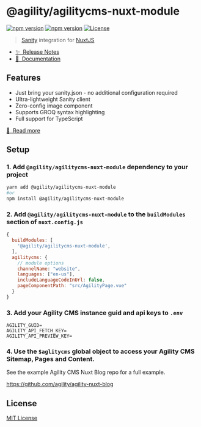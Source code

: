 # @agility/agilitycms-nuxt-module

[![npm version][npm-version-src]][npm-version-href]
[![npm version][npm-downloads-src]][npm-downloads-href]
[![License][license-src]][license-href]

> [Sanity](https://sanity.io/) integration for [NuxtJS](https://nuxtjs.org)

- [✨ &nbsp;Release Notes](https://sanity.nuxtjs.org/releases)
- [📖 &nbsp;Documentation](https://sanity.nuxtjs.org)

## Features

- Just bring your sanity.json - no additional configuration required
- Ultra-lightweight Sanity client
- Zero-config image component
- Supports GROQ syntax highlighting
- Full support for TypeScript

[📖 &nbsp;Read more](https://sanity.nuxtjs.org)

## Setup

### 1. Add `@agility/agilitycms-nuxt-module` dependency to your project

```bash
yarn add @agility/agilitycms-nuxt-module
#or
npm install @agility/agilitycms-nuxt-module
```

### 2. Add `@agility/agilitycms-nuxt-module` to the `buildModules` section of `nuxt.config.js`

```js
{
  buildModules: [
    '@agility/agilitycms-nuxt-module',
  ],
  agilitycms: {
    // module options
	channelName: "website",
	languages: ["en-us"],
	includeLanguageCodeInUrl: false,
	pageComponentPath: "src/AgilityPage.vue"
  }
}
```

### 3. Add your Agility CMS instance guid and api keys to `.env`

```
AGILITY_GUID=
AGILITY_API_FETCH_KEY=
AGILITY_API_PREVIEW_KEY=
```

### 4. Use the `$aglitycms` global object to access your Agility CMS Sitemap, Pages and Content.

See the example Agility CMS Nuxt Blog repo for a full example.

https://github.com/agility/agility-nuxt-blog



## License

[MIT License](./LICENSE)

<!-- Badges -->

[npm-version-src]: https://img.shields.io/npm/v/@agility/agilitycms-nuxt-module/latest.svg
[npm-version-href]: https://npmjs.com/package/@agility/agilitycms-nuxt-module
[npm-downloads-src]: https://img.shields.io/npm/dm/@agility/agilitycms-nuxt-module.svg
[npm-downloads-href]: https://npmjs.com/package/@agility/agilitycms-nuxt-module
[license-src]: https://img.shields.io/npm/l/@agility/agilitycms-nuxt-module.svg
[license-href]: https://npmjs.com/package/@agility/agilitycms-nuxt-module
